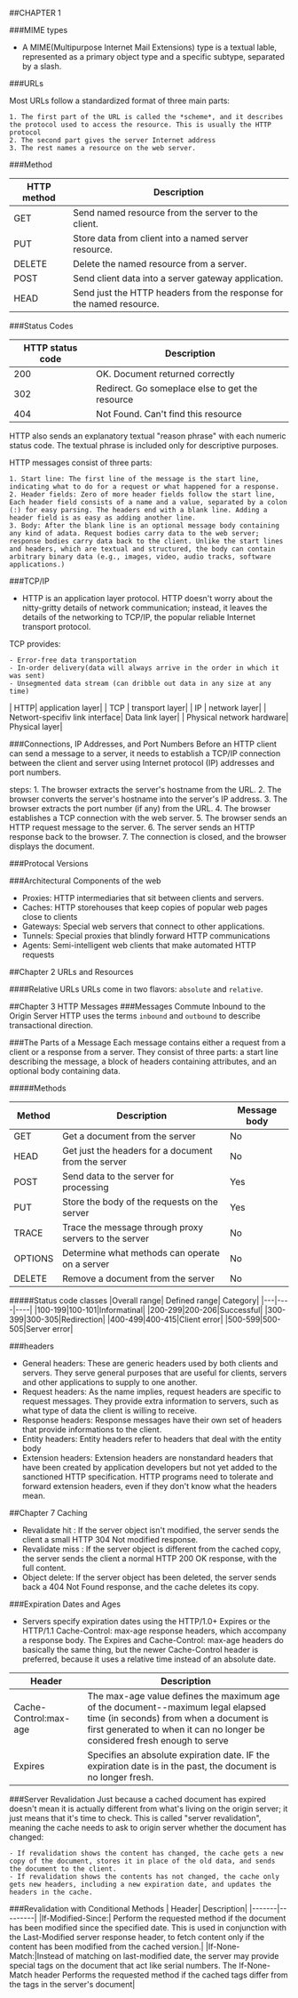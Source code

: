 ##CHAPTER 1

###MIME types
- A MIME(Multipurpose Internet Mail Extensions) type is a textual lable, represented as a primary object type and a specific subtype, separated by a slash.


###URLs

Most URLs follow a standardized format of three main parts:

	1. The first part of the URL is called the *scheme*, and it describes the protocol used to access the resource. This is usually the HTTP protocol
	2. The second part gives the server Internet address
	3. The rest names a resource on the web server.

###Method

|HTTP method | Description |
|----------|------------|
|GET   |   Send named resource from the server to the client. |
|PUT   |   Store data from client into a named server resource. |
|DELETE   | Delete the named resource from a server. |
|POST  |   Send client data into a server gateway application. |
|HEAD  |  Send just the HTTP headers from the response for the named resource. |

###Status Codes

|	HTTP status code|	Description|
|-----------|----------|
|	200|	OK. Document returned correctly	|
|	302|	Redirect. Go someplace else to get the resource|
|	404|	Not Found. Can't find this resource|

HTTP also sends an explanatory textual "reason phrase" with each numeric status code. The textual phrase is included only for descriptive purposes.

HTTP messages consist of three parts:

 	1. Start line: The first line of the message is the start line, indicating what to do for a request or what happened for a response.
	2. Header fields: Zero of more header fields follow the start line, Each header field consists of a name and a value, separated by a colon (:) for easy parsing. The headers end with a blank line. Adding a header field is as easy as adding another line.
	3. Body: After the blank line is an optional message body containing any kind of adata. Request bodies carry data to the web server; response bodies carry data back to the client. Unlike the start lines and headers, which are textual and structured, the body can contain arbitrary binary data (e.g., images, video, audio tracks, software applications.)

###TCP/IP
- HTTP is an application layer protocol. HTTP doesn't worry about the nitty-gritty details of network communication; instead, it leaves the details of the networking to TCP/IP, the popular reliable Internet transport protocol.

TCP provides:

	- Error-free data transportation
	- In-order delivery(data will always arrive in the order in which it was sent)
	- Unsegmented data stream (can dribble out data in any size at any time)


|	HTTP|	 application layer|
|	TCP	|	transport layer|
|	IP	|	network layer|
|	Networt-specifiv link interface| Data link layer|
|	Physical network hardware| Physical layer|


###Connections, IP Addresses, and Port Numbers
Before an HTTP client can send a message to a server, it needs to establish a TCP/IP connection between the client and server using Internet protocol (IP) addresses and port numbers.

steps:
	1. The browser extracts the server's hostname from the URL.
	2. The browser converts the server's hostname into the server's IP address.
	3. The browser extracts the port number (if any) from the URL.
	4. The browser establishes a TCP connection with the web server.
	5. The browser sends an HTTP request message to the server.
	6. The server sends an HTTP response back to the browser.
	7. The connection is closed, and the browser displays the document.


###Protocal Versions


###Architectural Components of the web
- Proxies: HTTP intermediaries that sit between clients and servers.
- Caches: HTTP storehouses that keep copies of popular web pages close to clients
- Gateways: Special web servers that connect to other applications.
- Tunnels: Special proxies that blindly forward HTTP communications
- Agents: Semi-intelligent web clients that make automated HTTP requests

##Chapter 2 URLs and Resources

####Relative URLs
URLs come in two flavors: `absolute` and `relative`.

##Chapter 3 HTTP Messages
###Messages Commute Inbound to the Origin Server
HTTP uses the terms `inbound` and `outbound` to describe transactional direction.

###The Parts of a Message
Each message contains either a request from a client or a response from a server. They consist of three parts: a start line describing the message, a block of headers containing attributes, and an optional body containing data.

#####Methods

|Method| Description| Message body|
|-----|-----|------|
|GET| Get a document from the server| No|
|HEAD| Get just the headers for a document from the server| No|
|POST| Send data to the server for processing| Yes|
|PUT| Store the body of the requests on the server| Yes|
|TRACE| Trace the message through proxy servers to the server| No|
|OPTIONS| Determine what methods can operate on a server| No|
|DELETE| Remove a document from the server| No|


#####Status code classes
|Overall range| Defined range| Category|
|---|----|----|
|100-199|100-101|Informatinal|
|200-299|200-206|Successful|
|300-399|300-305|Redirection|
|400-499|400-415|Client error|
|500-599|500-505|Server error|



###headers
- General headers: These are generic headers used by both clients and servers. They serve general purposes that are useful for clients, servers and other applications to supply to one another.
- Request headers: As the name implies, request headers are specific to request messages. They provide extra information to servers, such as what type of data the client is willing to receive.
- Response headers: Response messages have their own set of headers that provide informations to the client.
- Entity headers: Entity headers refer to headers that deal with the entity body
- Extension headers: Extension headers are nonstandard headers that have been created by application developers but not yet added to the sanctioned HTTP specification. HTTP programs need to tolerate and forward extension headers, even if they don't know what the headers mean.


##Chapter 7 Caching

- Revalidate hit : If the server object isn't modified, the server sends the client a small HTTP 304 Not modified response.
- Revalidate miss : If the server object is different from the cached copy, the server sends the client a normal HTTP 200 OK response, with the full content.
- Object delete: If the server object has been deleted, the server sends back a 404 Not Found response, and the cache deletes its copy.


###Expiration Dates and Ages
- Servers specify expiration dates using the HTTP/1.0+ Expires or the HTTP/1.1 Cache-Control: max-age response headers, which accompany a response body. The Expires and Cache-Control: max-age headers do basically the same thing, but the newer Cache-Control header is preferred, because it uses a relative time instead of an absolute date.

|	Header|	Description|
|	-----|	---------|
|	Cache-Control:max-age| The max-age value defines the maximum age of the document--maximum legal elapsed time (in seconds) from when a document is first generated to when it can no longer be considered fresh enough to serve |
|	Expires|	Specifies an absolute expiration date. IF the expiration date is in the past, the document is no longer fresh.|

###Server Revalidation
Just because a cached document has expired doesn't mean it is actually different from what's living on the origin server; it just means that it's time to check. This is called "server revalidation", meaning the cache needs to ask to origin server whether the document has changed:

	- If revalidation shows the content has changed, the cache gets a new copy of the document, stores it in place of the old data, and sends the document to the client.
	- If revalidation shows the contents has not changed, the cache only gets new headers, including a new expiration date, and updates the headers in the cache.

###Revalidation with Conditional Methods
| Header|	Description|
|-------|---------|
|If-Modified-Since:<date>| Perform the requested method if the document has been modified since the specified date. This is used in conjunction with the Last-Modified server response header, to fetch content only if the content has been modified from the cached version.|
|If-None-Match:<tags>|Instead of matching on last-modified date, the server may provide special tags on the document that act like serial numbers. The If-None-Match header Performs the requested method if the cached tags differ from the tags in the server's document|
